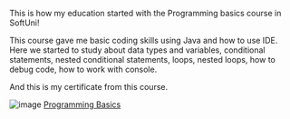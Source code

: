 This is how my education started with the Programming basics course in SoftUni!

This course gave me basic coding skills using Java and how to use IDE.
Here we started to study about data types and variables, conditional statements,
nested conditional statements, loops, nested loops, how to debug code,
how to work with console.


And this is my certificate from this course.

  ![image](file:///[C:/Users/PC/Downloads/certificateBasics.jpeg](https://softuni.bg/certificates/details/125310/1d892477) "cert")
  [Programming Basics](https://softuni.bg/certificates/details/125310/1d892477 "Learning the basics of programming language Java")
